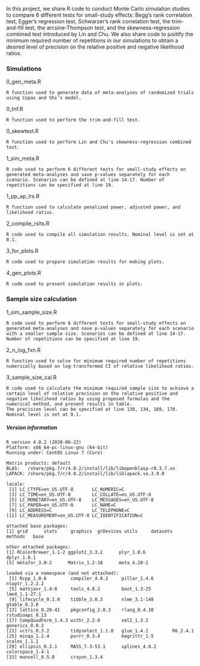 In this project, we share R code to conduct Monte Carlo simulation studies to compare 6 different tests for small-study effects: 
Begg’s rank correlation test, Egger’s regression test, Schwarzer’s rank correlation test, the trim-and-fill test, the arcsine-Thompson test, and the skewness-regression combined test introduced by Lin and Chu. We also share code to jusitify the minimum required number of repetitions in our simulations to obtain a desired level of precision on the relative positive and negative likelihood ratios. 

### Simulations

0_gen_meta.R
```
R function used to generate data of meta-analyses of randomized trials using Copas and Shi's model.
```
0_tnf.R
```
R function used to perform the trim-and-fill test. 
```
0_skewtest.R
```
R function used to perform Lin and Chu's skewness-regression combined test. 
```
1_sim_meta.R
```
R code used to perform 6 different tests for small-study effects on generated meta-analyses and save p-values separately for each scenario. Scenarios can be defined at line 14-17. Number of repetitions can be specified at line 19. 
```
1_pp_ap_lrs.R
```
R function used to calculate penalized power, adjusted power, and likelihood ratios. 
```
2_compile_rslts.R
```
R code used to compile all simulation results. Nominal level is set at 0.1. 
```
3_for_plots.R
```
R code used to prepare simulation results for making plots.
```
4_gen_plots.R
```
R code used to present simulation results in plots.  
```

### Sample size calculation

1_sim_sample_size.R
```
R code used to perform 6 different tests for small-study effects on generated meta-analyses and save p-values separately for each scenario with a smaller sample size. Scenarios can be defined at line 14-17. Number of repetitions can be specified at line 19. 
```
2_n_log_fxn.R
```
R function used to solve for minimum required number of repetitions numerically based on log-transformed CI of relative likelihood ratios. 
```
3_sample_size_cal.R
```
R code used to calculate the minimum required sample size to achieve a certain level of relative precision on the relative positive and negative likelihood ratios by using proposed formulas and the numerical method, and present results in table.
The precision level can be specified at line 130, 134, 169, 170. Nominal level is set at 0.1.  
```
##### Version information
```
R version 4.0.2 (2020-06-22)
Platform: x86_64-pc-linux-gnu (64-bit)
Running under: CentOS Linux 7 (Core)

Matrix products: default
BLAS:   /share/pkg.7/r/4.0.2/install/lib/libopenblasp-r0.3.7.so
LAPACK: /share/pkg.7/r/4.0.2/install/lib/liblapack.so.3.9.0

locale:
 [1] LC_CTYPE=en_US.UTF-8       LC_NUMERIC=C              
 [3] LC_TIME=en_US.UTF-8        LC_COLLATE=en_US.UTF-8    
 [5] LC_MONETARY=en_US.UTF-8    LC_MESSAGES=en_US.UTF-8   
 [7] LC_PAPER=en_US.UTF-8       LC_NAME=C                 
 [9] LC_ADDRESS=C               LC_TELEPHONE=C            
[11] LC_MEASUREMENT=en_US.UTF-8 LC_IDENTIFICATION=C       

attached base packages:
[1] grid      stats     graphics  grDevices utils     datasets  methods   base     

other attached packages:
[1] RColorBrewer_1.1-2 ggplot2_3.3.2      plyr_1.8.6         dplyr_1.0.1       
[5] metafor_3.0-2      Matrix_1.2-18      meta_4.20-2       

loaded via a namespace (and not attached):
 [1] Rcpp_1.0.6         compiler_4.0.2     pillar_1.4.6       nloptr_1.2.2.2    
 [5] mathjaxr_1.4-0     tools_4.0.2        boot_1.3-25        lme4_1.1-27.1     
 [9] lifecycle_0.2.0    tibble_3.0.3       nlme_3.1-148       gtable_0.3.0      
[13] lattice_0.20-41    pkgconfig_2.0.3    rlang_0.4.10       rstudioapi_0.13   
[17] CompQuadForm_1.4.3 withr_2.2.0        xml2_1.3.2         generics_0.0.2    
[21] vctrs_0.3.2        tidyselect_1.1.0   glue_1.4.1         R6_2.4.1          
[25] minqa_1.2.4        purrr_0.3.4        magrittr_1.5       scales_1.1.1      
[29] ellipsis_0.3.1     MASS_7.3-53.1      splines_4.0.2      colorspace_1.4-1  
[33] munsell_0.5.0      crayon_1.3.4
```
